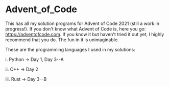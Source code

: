 # Advent_of_Code
This has all my solution programs for Advent of Code 2021 (still a work in progress!). If you don't know what Advent of Code is, here you go: https://adventofcode.com. If you know it but haven't tried it out yet, I highly recommend that you do. The fun in it is unimaginable.

These are the programming languages I used in my solutions: 

i. Python -> Day 1, Day 3--A

ii. C++  -> Day 2

iii. Rust -> Day 3--B
